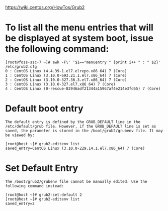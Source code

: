 https://wiki.centos.org/HowTos/Grub2

# To list all the menu entries that will be displayed at system boot, issue the following command: 
```
[root@foss-ssc-7 ~]# awk -F\' '$1=="menuentry " {print i++ " : " $2}' /etc/grub2.cfg
0 : CentOS Linux (4.4.39-1.el7.elrepo.x86_64) 7 (Core)
1 : CentOS Linux (3.10.0-693.21.1.el7.x86_64) 7 (Core)
2 : CentOS Linux (3.10.0-327.36.3.el7.x86_64) 7 (Core)
3 : CentOS Linux (3.10.0-327.el7.x86_64) 7 (Core)
4 : CentOS Linux (0-rescue-82946adf21344a15967af4e214e3fd65) 7 (Core)
```
# Default boot entry
```
The default entry is defined by the GRUB_DEFAULT line in the /etc/default/grub file. However, if the GRUB_DEFAULT line is set as saved, the parameter is stored in the /boot/grub2/grubenv file. It may be viewed by:

[root@host ~]# grub2-editenv list
saved_entry=CentOS Linux (3.10.0-229.14.1.el7.x86_64) 7 (Core)
```

# Set Default Entry
```
The /boot/grub2/grubenv file cannot be manually edited. Use the following command instead:

[root@host ~]# grub2-set-default 2
[root@host ~]# grub2-editenv list
saved_entry=2
```
